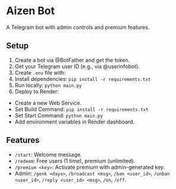 # Aizen Bot

A Telegram bot with admin controls and premium features.

## Setup
1. Create a bot via @BotFather and get the token.
2. Get your Telegram user ID (e.g., via @userinfobot).
3. Create `.env` file with:
4. Install dependencies: `pip install -r requirements.txt`
5. Run locally: `python main.py`
6. Deploy to Render:
- Create a new Web Service.
- Set Build Command: `pip install -r requirements.txt`
- Set Start Command: `python main.py`
- Add environment variables in Render dashboard.

## Features
- `/start`: Welcome message.
- `/redeem`: Free users (1 time), premium (unlimited).
- `/premium <key>`: Activate premium with admin-generated key.
- Admin: `/genk <days>`, `/broadcast <msg>`, `/ban <user_id>`, `/unban <user_id>`, `/reply <user_id> <msg>`, `/on`, `/off`.
